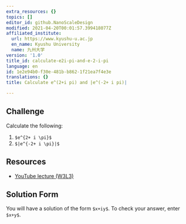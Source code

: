 ```yaml
---
extra_resources: {}
topics: []
editor_id: github.NanoScaleDesign
modified: 2021-04-20T00:01:57.399418077Z
affiliated_institute:
  url: https://www.kyushu-u.ac.jp
  en_name: Kyushu University
  name: 九州大学
version: '1.0'
title_id: calculate-e2i-pi-and-e-2-i-pi
language: en
id: 1e2e94b0-f30e-481b-b862-1f21ea7f4e3e
translations: {}
title: Calculate e^(2+i pi) and |e^(-2+ i pi)|

---
```


## Challenge

Calculate the following:

1. `$e^{2+ i \pi}$`
2. `$|e^{-2+ i \pi}|$`

## Resources
- [YouTube lecture (W3L3)](https://www.youtube.com/watch?v=FY-Q99BCgl0&list=PLi7yHjesblV0sSfZzWdSUXGO683n_nJdQ&index=13)

## Solution Form
You will have a solution of the form `$x+iy$`.
To check your answer, enter `$x+y$`.